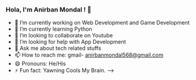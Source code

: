 ### Hola, I'm Anirban Mondal ! 👋


- 🔭 I’m currently working on Web Development and Game Development
- 🌱 I’m currently learning Python
- 👯 I’m looking to collaborate on Youtube
- 🤔 I’m looking for help with App Development
- 💬 Ask me about tech related stuffs
- 📫 How to reach me: gmail- anirbanmondal568@gmail.com
- 😄 Pronouns: He/His
- ⚡ Fun fact: Yawning Cools My Brain.
-->

